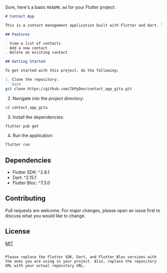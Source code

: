 Sure, here's a basic `README.md` for your Flutter project:

```markdown
# Contact App

This is a contact management application built with Flutter and Dart. The application uses the BLoC (Business Logic Component) pattern for state management.

## Features

- View a list of contacts
- Add a new contact
- Delete an existing contact

## Getting Started

To get started with this project, do the following:

1. Clone the repository:
```bash
git clone https://github.com/IkPyDev/contact_app_gita.git
```

2. Navigate into the project directory:
```bash
cd contact_app_gita
```

3. Install the dependencies:
```bash
flutter pub get
```

4. Run the application:
```bash
flutter run
```

## Dependencies

- Flutter SDK: ^2.8.1
- Dart: ^2.15.1
- Flutter Bloc: ^7.3.0

## Contributing

Pull requests are welcome. For major changes, please open an issue first to discuss what you would like to change.

## License

[MIT](https://choosealicense.com/licenses/mit/)
```

Please replace the Flutter SDK, Dart, and Flutter Bloc versions with the ones you are using in your project. Also, replace the repository URL with your actual repository URL.